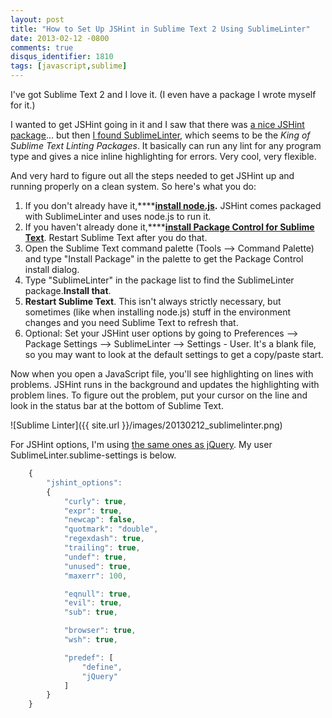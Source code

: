 ```yaml
---
layout: post
title: "How to Set Up JSHint in Sublime Text 2 Using SublimeLinter"
date: 2013-02-12 -0800
comments: true
disqus_identifier: 1810
tags: [javascript,sublime]
---
```

I've got Sublime Text 2 and I love it. (I even have a package I wrote myself for it.)

I wanted to get JSHint going in it and I saw that there was [a nice JSHint package](https://github.com/uipoet/sublime-jshint)... but then [I found SublimeLinter](https://github.com/SublimeLinter/SublimeLinter), which seems to be the *King of Sublime Text Linting Packages*. It basically can run any lint for any program type and gives a nice inline highlighting for errors. Very cool, very flexible.

And very hard to figure out all the steps needed to get JSHint up and running properly on a clean system. So here's what you do:

1.  If you don't already have it,****[**install node.js**](http://nodejs.org/)**.** JSHint comes packaged with SublimeLinter and uses node.js to run it.
2.  If you haven't already done it,****[**install Package Control for Sublime Text**](http://wbond.net/sublime_packages/package_control). Restart Sublime Text after you do that.
3.  Open the Sublime Text command palette (Tools –> Command Palette) and type "Install Package" in the palette to get the Package Control install dialog.
4.  Type "SublimeLinter" in the package list to find the SublimeLinter package.**Install that**.
5.  **Restart Sublime Text**. This isn't always strictly necessary, but sometimes (like when installing node.js) stuff in the environment changes and you need Sublime Text to refresh that.
6.  Optional: Set your JSHint user options by going to Preferences –> Package Settings –> SublimeLinter –> Settings - User. It's a blank file, so you may want to look at the default settings to get a copy/paste start.

Now when you open a JavaScript file, you'll see highlighting on lines with problems. JSHint runs in the background and updates the highlighting with problem lines. To figure out the problem, put your cursor on the line and look in the status bar at the bottom of Sublime Text.

![Sublime Linter]({{ site.url }}/images/20130212_sublimelinter.png)

For JSHint options, I'm using [the same ones as jQuery](http://https://github.com/jquery/jquery/blob/master/src/.jshintrc). My user SublimeLinter.sublime-settings is below.

```js
    {
        "jshint_options":
        {
            "curly": true,
            "expr": true,
            "newcap": false,
            "quotmark": "double",
            "regexdash": true,
            "trailing": true,
            "undef": true,
            "unused": true,
            "maxerr": 100,

            "eqnull": true,
            "evil": true,
            "sub": true,

            "browser": true,
            "wsh": true,

            "predef": [
                "define",
                "jQuery"
            ]
        }
    }
```
